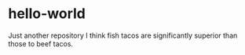 # hello-world
Just another repository
I think fish tacos are significantly superior than those to beef tacos.

